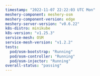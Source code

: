 ```yaml
---
timestamp: "2022-11-07 22:22:03 UTC Mon"
meshery-component: meshery-osm
meshery-component-version: edge
meshery-server-version: "v0.6.22"
k8s-distro: minikube
k8s-version: "v1.25.3"
service-mesh: OSM
service-mesh-version: "v1.2.2"
tests:
  pod/osm-bootstrap: "Running"
  pod/osm-controller: "Running"
  pod/osm-injector: "Running"
overall-status: "passing"
---
```

